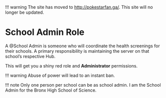 !!! warning
    The site has moved to http://pokestarfan.ga/. This site will no longer be updated.

# School Admin Role

A @School Admin is someone who will coordinate the health screenings for their schools. A primary responsibility is
maintaining the server on that school’s respective Hub. 

This will get you a shiny red role and **Administrator** permissions.

!!! warning
    Abuse of power will lead to an instant ban.

!!! note
    Only one person per school can be as school admin. I am the School Admin for the Bronx High School of Science.
